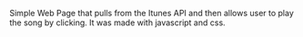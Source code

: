 Simple Web Page that pulls from the Itunes API and then allows user to play the song by clicking. It was made with javascript and css.
